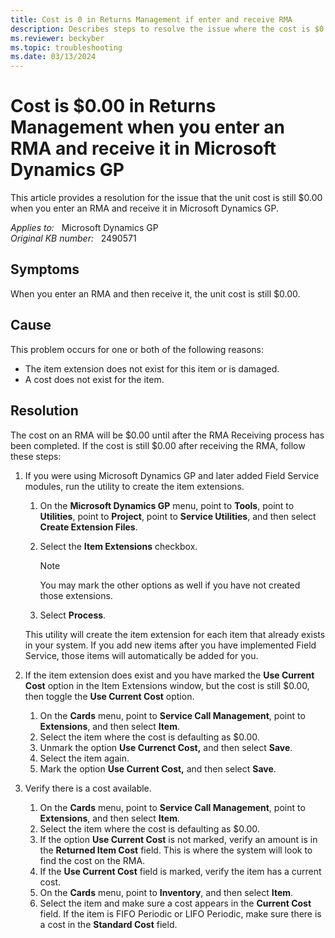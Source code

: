```yaml
---
title: Cost is 0 in Returns Management if enter and receive RMA
description: Describes steps to resolve the issue where the cost is $0.00 on a received RMA in Returns Management in Microsoft Dynamics GP.
ms.reviewer: beckyber
ms.topic: troubleshooting
ms.date: 03/13/2024
---
```

# Cost is $0.00 in Returns Management when you enter an RMA and receive it in Microsoft Dynamics GP

This article provides a resolution for the issue that the unit cost is still $0.00 when you enter an RMA and receive it in Microsoft Dynamics GP.

_Applies to:_ &nbsp; Microsoft Dynamics GP  
_Original KB number:_ &nbsp; 2490571

## Symptoms

When you enter an RMA and then receive it, the unit cost is still $0.00.

## Cause

This problem occurs for one or both of the following reasons:

- The item extension does not exist for this item or is damaged.
- A cost does not exist for the item.

## Resolution

The cost on an RMA will be $0.00 until after the RMA Receiving process has been completed. If the cost is still $0.00 after receiving the RMA, follow these steps:

1. If you were using Microsoft Dynamics GP and later added Field Service modules, run the utility to create the item extensions.

    1. On the **Microsoft Dynamics GP** menu, point to **Tools**, point to **Utilities**, point to **Project**, point to **Service Utilities**, and then select **Create Extension Files**.

    2. Select the **Item Extensions** checkbox.

        > [!NOTE]
        > You may mark the other options as well if you have not created those extensions.

    3. Select **Process**.

    This utility will create the item extension for each item that already exists in your system. If you add new items after you have implemented Field Service, those items will automatically be added for you.

2. If the item extension does exist and you have marked the **Use Current Cost** option in the Item Extensions window, but the cost is still $0.00, then toggle the **Use Current Cost** option.

    1. On the **Cards** menu, point to **Service Call Management**, point to **Extensions**, and then select **Item**.
    2. Select the item where the cost is defaulting as $0.00.
    3. Unmark the option **Use Currenct Cost,** and then select **Save**.
    4. Select the item again.
    5. Mark the option **Use Current Cost,** and then select **Save**.

3. Verify there is a cost available.

    1. On the **Cards** menu, point to **Service Call Management**, point to **Extensions**, and then select **Item**.
    2. Select the item where the cost is defaulting as $0.00.
    3. If the option **Use Current Cost** is not marked, verify an amount is in the **Returned Item Cost** field. This is where the system will look to find the cost on the RMA.
    4. If the **Use Current Cost** field is marked, verify the item has a current cost.
    5. On the **Cards** menu, point to **Inventory**, and then select **Item**.
    6. Select the item and make sure a cost appears in the **Current Cost** field. If the item is FIFO Periodic or LIFO Periodic, make sure there is a cost in the **Standard Cost** field.
